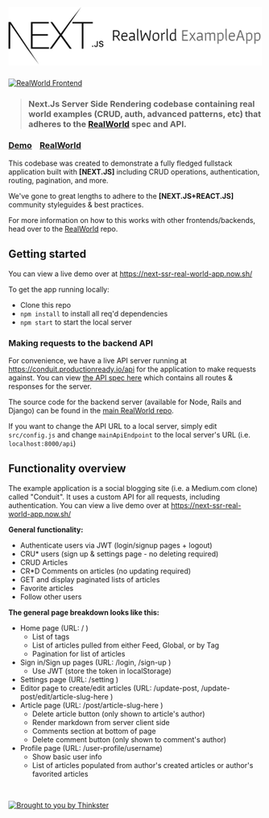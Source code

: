 # ![Next.Js (React Universal) Real World Example App](public/project-name.jpg)

[![RealWorld Frontend](https://img.shields.io/badge/realworld-frontend-%23783578.svg)](http://realworld.io)

> ### Next.Js Server Side Rendering codebase containing real world examples (CRUD, auth, advanced patterns, etc) that adheres to the [RealWorld](https://github.com/gothinkster/realworld-example-apps) spec and API.


### [Demo](https://next-ssr-real-world-app.now.sh/)&nbsp;&nbsp;&nbsp;&nbsp;[RealWorld](https://github.com/gothinkster/realworld)

This codebase was created to demonstrate a fully fledged fullstack application built with **[NEXT.JS]** including CRUD operations, authentication, routing, pagination, and more.

We've gone to great lengths to adhere to the **[NEXT.JS+REACT.JS]** community styleguides & best practices.

For more information on how to this works with other frontends/backends, head over to the [RealWorld](https://github.com/gothinkster/realworld) repo.

## Getting started

You can view a live demo over at https://next-ssr-real-world-app.now.sh/

To get the app running locally:

- Clone this repo
- `npm install` to install all req'd dependencies
- `npm start` to start the local server


### Making requests to the backend API

For convenience, we have a live API server running at https://conduit.productionready.io/api for the application to make requests against. You can view [the API spec here](https://github.com/GoThinkster/productionready/blob/master/api) which contains all routes & responses for the server.

The source code for the backend server (available for Node, Rails and Django) can be found in the [main RealWorld repo](https://github.com/gothinkster/realworld).

If you want to change the API URL to a local server, simply edit `src/config.js` and change `mainApiEndpoint` to the local server's URL (i.e. `localhost:8000/api`)


## Functionality overview

The example application is a social blogging site (i.e. a Medium.com clone) called "Conduit". It uses a custom API for all requests, including authentication. You can view a live demo over at https://next-ssr-real-world-app.now.sh/

**General functionality:**

- Authenticate users via JWT (login/signup pages + logout)
- CRU* users (sign up & settings page - no deleting required)
- CRUD Articles
- CR*D Comments on articles (no updating required)
- GET and display paginated lists of articles
- Favorite articles
- Follow other users

**The general page breakdown looks like this:**

- Home page (URL: / )
    - List of tags
    - List of articles pulled from either Feed, Global, or by Tag
    - Pagination for list of articles
- Sign in/Sign up pages (URL: /login, /sign-up )
    - Use JWT (store the token in localStorage)
- Settings page (URL: /setting )
- Editor page to create/edit articles (URL: /update-post, /update-post/edit/article-slug-here )
- Article page (URL: /post/article-slug-here )
    - Delete article button (only shown to article's author)
    - Render markdown from server client side
    - Comments section at bottom of page
    - Delete comment button (only shown to comment's author)
- Profile page (URL: /user-profile/username)
    - Show basic user info
    - List of articles populated from author's created articles or author's favorited articles

<br />

[![Brought to you by Thinkster](https://raw.githubusercontent.com/gothinkster/realworld/master/media/end.png)](https://thinkster.io)